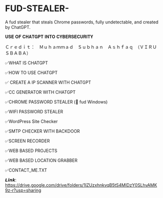 # FUD-STEALER-
A fud stealer that steals Chrome passwords, fully undetectable, and created by ChatGPT.


𝐔𝐒𝐄 𝐎𝐅 𝐂𝐇𝐀𝐓𝐆𝐏𝐓 𝐈𝐍𝐓𝐎 𝐂𝐘𝐁𝐄𝐑𝐒𝐄𝐂𝐔𝐑𝐈𝐓𝐘

Ｃｒｅｄｉｔ：　Ｍｕｈａｍｍａｄ　Ｓｕｂｈａｎ　Ａｓｈｆａｑ　（ＶＩＲＵＳＢＡＢＡ）

✅WHAT IS CHATGPT

✅HOW TO USE CHATGPT

✅ CREATE A IP SCANNER WITH CHATGPT

✅CC GENERATOR WITH CHATGPT

✅CHROME PASSWORD STEALER (💯 fud Windows)

✅WIFI PASSWORD STEALER

✅WordPress Site Checker 

✅SMTP CHECKER WITH BACKDOOR

✅SCREEN RECORDER 

✅WEB BASED PROJECTS

✅WEB BASED LOCATION GRABBER 

✅CONTACT_ME.TXT

 𝙇𝙞𝙣𝙠: https://drive.google.com/drive/folders/1IZUzxhnkvqB5tS4MIDzY0SLhvAMK9z-r?usp=sharing
